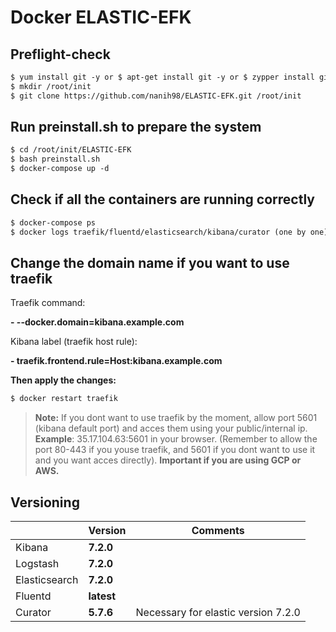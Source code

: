 # Docker ELASTIC-EFK

## Preflight-check

```diff 
$ yum install git -y or $ apt-get install git -y or $ zypper install git -y (as root), else use sudo 
$ mkdir /root/init
$ git clone https://github.com/nanih98/ELASTIC-EFK.git /root/init
```
## Run preinstall.sh to prepare the system

```diff
$ cd /root/init/ELASTIC-EFK
$ bash preinstall.sh
$ docker-compose up -d 
```
## Check if all the containers are running correctly

```diff
$ docker-compose ps
$ docker logs traefik/fluentd/elasticsearch/kibana/curator (one by one)
```
## Change the domain name if you want to use traefik

Traefik command:

**- --docker.domain=kibana.example.com**

Kibana label (traefik host rule):

**- traefik.frontend.rule=Host:kibana.example.com**

**Then apply the changes:**

```diff
$ docker restart traefik 
```
> **Note:**  If you dont want to use traefik by the moment, allow port 5601 (kibana default port) and acces them using your public/internal ip. **Example**: 35.17.104.63:5601 in your browser. (Remember to allow the port 80-443 if you youse traefik, and 5601 if you dont want to use it and you want acces directly). **Important if you are using GCP or AWS.**

## Versioning


|                |Version                        |Comments                     |
|----------------|-------------------------------|-----------------------------|
|Kibana          |      **7.2.0**                |                             |
|Logstash        |      **7.2.0**                |                             |
|Elasticsearch   |      **7.2.0**                |                             |
|Fluentd         |      **latest**               |                             |
|Curator         |      **5.7.6**                | Necessary for elastic version 7.2.0|
